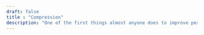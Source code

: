```yaml
---
draft: false
title : "Compression"
description: "One of the first things almost anyone does to improve performance (specifically bandwidth) is to turn on compression."
---
```


